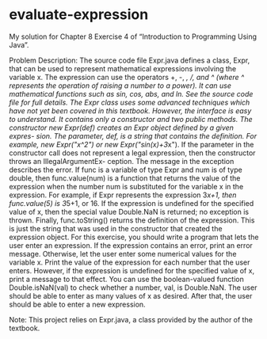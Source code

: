 # evaluate-expression

My solution for Chapter 8 Exercise 4 of “Introduction to Programming Using Java”.

Problem Description:
The source code file Expr.java defines a class, Expr, that can be used to represent mathematical
expressions involving the variable x. The expression can use the operators +, -,
*, /, and ^ (where ^ represents the operation of raising a number to a power). It can use
mathematical functions such as sin, cos, abs, and ln. See the source code file for full
details. The Expr class uses some advanced techniques which have not yet been covered in
this textbook. However, the interface is easy to understand. It contains only a constructor
and two public methods.
The constructor new Expr(def) creates an Expr object defined by a given expres-
sion. The parameter, def, is a string that contains the definition. For example,
new Expr("x^2") or new Expr("sin(x)+3*x"). If the parameter in the constructor call
does not represent a legal expression, then the constructor throws an IllegalArgumentEx-
ception. The message in the exception describes the error.
If func is a variable of type Expr and num is of type double, then func.value(num)
is a function that returns the value of the expression when the number num is substituted
for the variable x in the expression. For example, if Expr represents the expression 3*x+1,
then func.value(5) is 3*5+1, or 16. If the expression is undefined for the specified value
of x, then the special value Double.NaN is returned; no exception is thrown.
Finally, func.toString() returns the definition of the expression. This is just the
string that was used in the constructor that created the expression object.
For this exercise, you should write a program that lets the user enter an expression. If
the expression contains an error, print an error message. Otherwise, let the user enter some
numerical values for the variable x. Print the value of the expression for each number that
the user enters. However, if the expression is undefined for the specified value of x, print
a message to that effect. You can use the boolean-valued function Double.isNaN(val)
to check whether a number, val, is Double.NaN.
The user should be able to enter as many values of x as desired. After that, the user
should be able to enter a new expression.

Note: This project relies on Expr.java, a class provided by the author of the textbook. 
